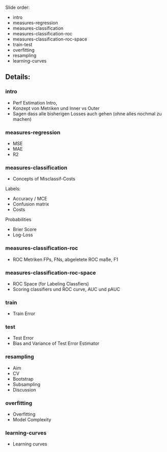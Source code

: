 Slide order:

- intro
- measures-regression
- measures-classification
- measures-classification-roc
- measures-classification-roc-space
- train-test
- overfitting
- resampling
- learning-curves


## Details:

### intro
- Perf Estimation Intro, 
- Konzept von Metriken und Inner vs Outer
- Sagen dass alle bisherigen Losses auch gehen (ohne alles nochmal zu machen)

### measures-regression
- MSE
- MAE
- R2

### measures-classification
- Concepts of Misclassif-Costs

Labels:
- Accuracy / MCE
- Confusion matrix
- Costs

Probabilities
- Brier Score
- Log-Loss

### measures-classification-roc
- ROC Metriken FPs, FNs, abgeletete ROC maße, F1

### measures-classification-roc-space
- ROC Space (for Labeling Classfiers)
- Scoring classifiers und ROC curve, AUC und pAUC


### train
- Train Error

### test
- Test Error
- Bias and Variance of Test Error Estimator


### resampling
- Aim
- CV
- Bootstrap
- Subsampling
- Discussion


### overfitting
- Overfitting
- Model Complexity

### learning-curves
- Learning curves


